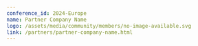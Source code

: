 ```yaml
---
conference_id: 2024-Europe
name: Partner Company Name
logo: /assets/media/community/members/no-image-available.svg
link: /partners/partner-company-name.html
---
```


